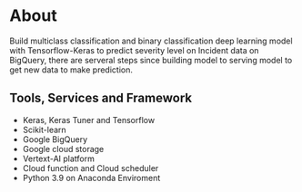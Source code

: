 # About
Build multiclass classification and binary classification deep learning model  with Tensorflow-Keras to predict severity level on Incident data on BigQuery, there are serveral steps since building model to serving model to get new data to make prediction.

## Tools, Services and Framework
- Keras, Keras Tuner and Tensorflow
- Scikit-learn
- Google BigQuery
- Google cloud storage
- Vertext-AI platform
- Cloud function and Cloud scheduler
- Python 3.9 on Anaconda Enviroment